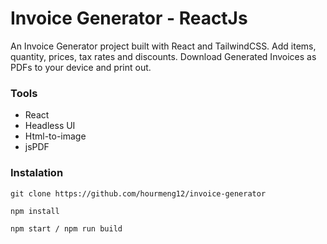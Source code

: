 # Invoice Generator - ReactJs



An Invoice Generator project built with React and TailwindCSS. Add items, quantity, prices, tax rates and discounts. Download Generated Invoices as PDFs to your device and print out.




### Tools

- React
- Headless UI
- Html-to-image
- jsPDF

### Instalation

```
git clone https://github.com/hourmeng12/invoice-generator

npm install

npm start / npm run build
```

